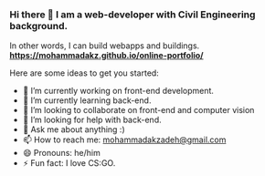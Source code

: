 ### Hi there 👋 I am a web-developer with Civil Engineering background.
In other words, I can build webapps and buildings.
**https://mohammadakz.github.io/online-portfolio/**


Here are some ideas to get you started:

- 🔭 I’m currently working on front-end development.
- 🌱 I’m currently learning back-end.
- 👯 I’m looking to collaborate on front-end and computer vision
- 🤔 I’m looking for help with back-end.
- 💬 Ask me about anything :)
- 📫 How to reach me: mohammadakzadeh@gmail.com
- 😄 Pronouns: he/him
- ⚡ Fun fact: I love CS:GO.

